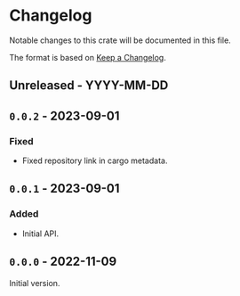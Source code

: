 # Changelog

Notable changes to this crate will be documented in this file.

The format is based on [Keep a Changelog](https://keepachangelog.com/en/1.0.0/).

## Unreleased - YYYY-MM-DD

## `0.0.2` - 2023-09-01

### Fixed
* Fixed repository link in cargo metadata.


## `0.0.1` - 2023-09-01

### Added
* Initial API.


## `0.0.0` - 2022-11-09

Initial version.
